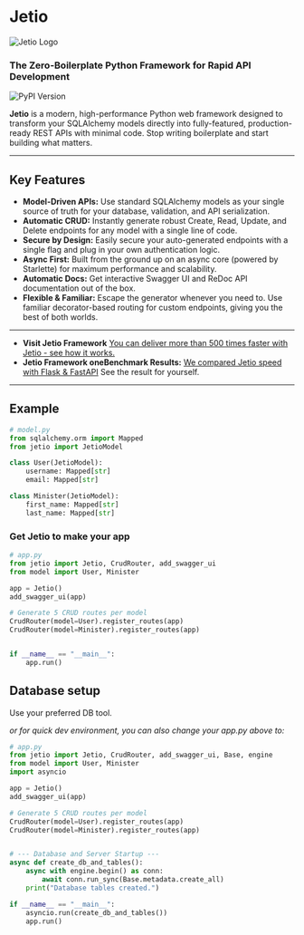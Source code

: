 # Jetio
![Jetio Logo](https://github.com/cehstephen/jetio/raw/main/jetio_main_logo.png)
### The Zero-Boilerplate Python Framework for Rapid API Development

![PyPI Version](https://img.shields.io/pypi/v/jetio?style=for-the-badge)

**Jetio** is a modern, high-performance Python web framework designed to transform your SQLAlchemy models directly into fully-featured, production-ready REST APIs with minimal code. Stop writing boilerplate and start building what matters.

---

## Key Features

* **Model-Driven APIs:** Use standard SQLAlchemy models as your single source of truth for your database, validation, and API serialization.
* **Automatic CRUD:** Instantly generate robust Create, Read, Update, and Delete endpoints for any model with a single line of code.
* **Secure by Design:** Easily secure your auto-generated endpoints with a single flag and plug in your own authentication logic.
* **Async First:** Built from the ground up on an async core (powered by Starlette) for maximum performance and scalability.
* **Automatic Docs:** Get interactive Swagger UI and ReDoc API documentation out of the box.
* **Flexible & Familiar:** Escape the generator whenever you need to. Use familiar decorator-based routing for custom endpoints, giving you the best of both worlds.

---

- **Visit Jetio Framework** [You can deliver more than 500 times faster with Jetio - see how it works.](https://jetio.org)
- **Jetio Framework oneBenchmark Results:** [We compared Jetio speed with Flask & FastAPI](https://jetio.org/jetio_benchmark_report.html) See the result for yourself.
---

## Example
```python
# model.py
from sqlalchemy.orm import Mapped
from jetio import JetioModel

class User(JetioModel):
    username: Mapped[str]
    email: Mapped[str]

class Minister(JetioModel):
    first_name: Mapped[str]
    last_name: Mapped[str]
```

### Get Jetio to make your app
```python
# app.py
from jetio import Jetio, CrudRouter, add_swagger_ui
from model import User, Minister

app = Jetio()
add_swagger_ui(app)

# Generate 5 CRUD routes per model
CrudRouter(model=User).register_routes(app)
CrudRouter(model=Minister).register_routes(app)


if __name__ == "__main__":
    app.run()
```

## Database setup 
Use your preferred DB tool.

_or for quick dev environment, you can also change your app.py above to:_
```python
# app.py
from jetio import Jetio, CrudRouter, add_swagger_ui, Base, engine
from model import User, Minister
import asyncio

app = Jetio()
add_swagger_ui(app)

# Generate 5 CRUD routes per model
CrudRouter(model=User).register_routes(app)
CrudRouter(model=Minister).register_routes(app)


# --- Database and Server Startup ---
async def create_db_and_tables():
    async with engine.begin() as conn:
        await conn.run_sync(Base.metadata.create_all)
    print("Database tables created.")

if __name__ == "__main__":
    asyncio.run(create_db_and_tables())
    app.run()
```
